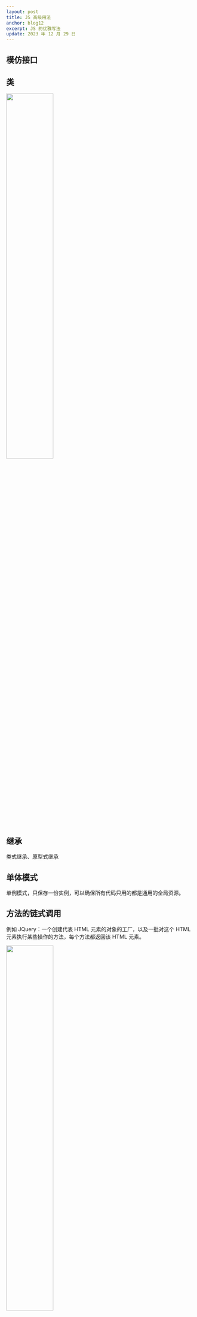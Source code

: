 ```yaml
---
layout: post
title: JS 高级用法
anchor: blog12
excerpt: JS 的优雅写法
update: 2023 年 12 月 29 日
---
```


## 模仿接口

## 类

<img src="https://leeking36.github.io/images/Snipaste_2024-01-12_17-31-30.png" width="50%">

## 继承

类式继承、原型式继承

## 单体模式

单例模式，只保存一份实例，可以确保所有代码只用的都是通用的全局资源。

## 方法的链式调用

例如 JQuery：一个创建代表 HTML 元素的对象的工厂，以及一批对这个 HTML 元素执行某些操作的方法，每个方法都返回该 HTML 元素。

<img src="https://leeking36.github.io/images/IMG20240117-103320220.png" width="50%">

## 工厂模式

适用于创建一些用不同方式实现同一接口的对象：把成员对象的创建工作（new）转交给一个外部对象，这个外部对象可以是一个简单的命名空间，也可以是一个类的实例。

<img src="https://leeking36.github.io/images/Snipaste_2024-01-17_14-33-05.png" width="50%">

## 桥接模式

实现 API：将抽象与其实现隔离开来，可以用来把一组类和函数链接起来，提供一种借助于特权函数访问使用数据的手段，常应用于事件监听回调函数。

## 组合模式

动态用户界面：可以用一条命令在多个对象（有某种层次体系的对象）上激发复杂的或递归的行为。

<img src="https://leeking36.github.io/images/Snipaste_2024-01-19_15-04-43.png" width="50%">

## 门面模式

简化类和对象的接口：适用重复性的任务，如便利函数、 jQuery 等第三方库。

```javascript
function addEvent(el, type, fn) {
  if (window.addEventListener) {
    el.addEventListener(type, fn, false);
  } else if (window.attachEvent) {
    el.attachEvent("on" + type, fn);
  } else {
    el["on" + type] = fn;
  }
}
```

## 适配器模式

用来在现有接口和不兼容的类之间进行适配，也叫包装器：用一个新的接口包装另一个对象。

```javascript
var clientObject = {
  string1: 'foo',
  string2: 'bar',
  string3: 'baz'
};
function interfaceMethod(str1, str2, str3) {
  ...
}
// 包装函数
function clientToInterfaceAdapter(o) {
  interfaceMethod(o.string1, o.string2, o.string3);
}
/* Usage. */
clientToInterfaceAdapter(clientObject);
```

## 装饰者模式

`为对象增加功能或修改行为，用来替代大量子类。`
`或可用来包装独立的函数和方法：被装饰者作为装饰器函数的参数 func，在装饰器函数内返回的函数中使用 func.apply 执行被装饰者。`

```javascript
var BicycleDecorator = function (bicycle) {
  // implements Bicycle
  Interface.ensureImplements(bicycle, Bicycle);
  this.bicycle = bicycle;
};
BicycleDecorator.prototype = {
  assemble: function () {
    return this.bicycle.assemble() + " Attach headlight to handlebars.";
  },
  wash: function () {
    return this.bicycle.wash();
  },
  ride: function () {
    return this.bicycle.ride();
  },
  repair: function () {
    return this.bicycle.repair();
  },
  getPrice: function () {
    return this.bicycle.getPrice() + 15.0;
  },
};

var myBicycle = new Bicycle();
alert(myBicycle.getPrice()); // Returns 399.00

myBicycle = new BicycleDecorator(myBicycle);
alert(myBicycle.getPrice()); // Now returns 414.00
```

## 享元模式

解决因创建大量类似对象而累及性能的问题，将对象的内部状态划分为内在数据和外在数据两类，内在数据是指的内部方法所需要的信息，没有这种数据的话类就不能正常运转，外在数据则是可以从类身上剥离并存储在其外部的信息，我们可以将内在状态相同的所有对象替换为一个共享对象，用这种犯法可以把对象的数量减少到不同内在状态的数量。

## 代理模式

## 观察者模式

## 命令模式

## 责任链模式
